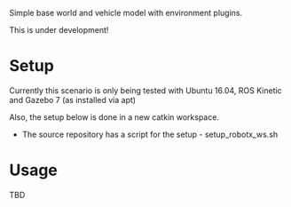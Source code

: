 Simple base world and vehicle model with environment plugins.

This is under development!

# Setup

Currently this scenario is only being tested with Ubuntu 16.04, ROS Kinetic and Gazebo 7 (as installed via apt)

Also, the setup below is done in a new catkin workspace. 

 * The source repository has a script for the setup - setup_robotx_ws.sh

# Usage

TBD